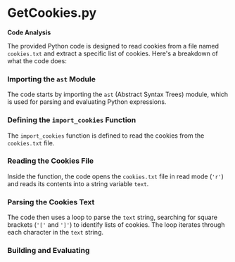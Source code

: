 # GetCookies.py

**Code Analysis**

The provided Python code is designed to read cookies from a file named `cookies.txt` and extract a specific list of cookies. Here's a breakdown of what the code does:

### Importing the `ast` Module

The code starts by importing the `ast` (Abstract Syntax Trees) module, which is used for parsing and evaluating Python expressions.

### Defining the `import_cookies` Function

The `import_cookies` function is defined to read the cookies from the `cookies.txt` file.

### Reading the Cookies File

 Inside the function, the code opens the `cookies.txt` file in read mode (`'r'`) and reads its contents into a string variable `text`.

### Parsing the Cookies Text

The code then uses a loop to parse the `text` string, searching for square brackets (`'['` and `']'`) to identify lists of cookies. The loop iterates through each character in the `text` string.

### Building and Evaluating
